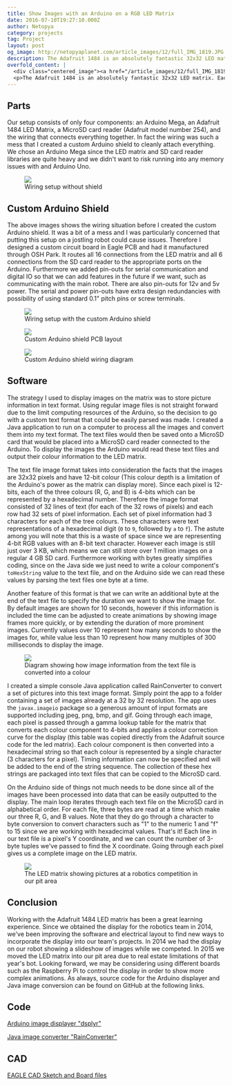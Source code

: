 ```yaml
---
title: Show Images with an Arduino on a RGB LED Matrix
date: 2016-07-10T19:27:10.000Z
author: Netopya
category: projects
tag: Project
layout: post
og_image: http://netopyaplanet.com/article_images/12/full_IMG_1819.JPG
description: The Adafruit 1484 is an absolutely fantastic 32x32 LED matrix. Each one of the 1024 LEDs is an individually controllable RGB LED that allow us to display beautiful pixel art. First Robotics Competition team number 296, The Northern Knights, obtained this display to spruce up our robots. As a mentor on this team, I worked with students in order to develop a system with an Arduino to read images off a MicroSD card and display them on the LED matrix. Join us to learn the system inside out.
overfold_content: |
  <div class="centered_image"><a href="/article_images/12/full_IMG_1819.jpg"><img src="/article_images/12/lrg_IMG_1819.jpg" class="img-thumbnail"/></a></div>
  <p>The Adafruit 1484 is an absolutely fantastic 32x32 LED matrix. Each one of the 1024 LEDs is an individually controllable RGB LED that allow us to display beautiful pixel art. First Robotics Competition team number 296, The Northern Knights, obtained this display to spruce up our robots. As a mentor on this team, I worked with students in order to develop a system with an Arduino to read images off a MicroSD card and display them on the LED matrix. Join us to learn the system inside out.</p>
---
```


## Parts

Our setup consists of only four components: an Arduino Mega, an Adafruit 1484 LED Matrix, a MicroSD card reader (Adafruit model number 254), and the wiring that connects everything together. In fact the wiring was such a mess that I created a custom Arduino shield to cleanly attach everything. We chose an Arduino Mega since the LED matrix and SD card reader libraries are quite heavy and we didn't want to risk running into any memory issues with and Arduino Uno.

<figure>
    <a href="/article_images/12/full_IMG_1909.jpg"><img src="/article_images/12/lrg_IMG_1909.jpg" class="img-thumbnail"/></a>
    <figcaption>Wiring setup without shield</figcaption>
</figure>

## Custom Arduino Shield

The above images shows the wiring situation before I created the custom Arduino shield. It was a bit of a mess and I was particularly concerned that putting this setup on a jostling robot could cause issues. Therefore I designed a custom circuit board in Eagle PCB and had it manufactured through OSH Park. It routes all 16 connections from the LED matrix and all 6 connections from the SD card reader to the appropriate ports on the Arduino. Furthermore we added pin-outs for serial communication and digital IO so that we can add features in the future if we want, such as communicating with the main robot. There are also pin-outs for 12v and 5v power. The serial and power pin-outs have extra design redundancies with possibility of using standard 0.1" pitch pins or screw terminals.

<figure>
    <a href="/article_images/12/full_IMG_1913.jpg"><img src="/article_images/12/lrg_IMG_1913.jpg" class="img-thumbnail"/></a>
    <figcaption>Wiring setup with the custom Arduino shield</figcaption>
</figure>

<div class="row">
    <div class="col-md-6">
        <figure>
            <a href="/article_images/12/diagram.svg"><img src="/article_images/12/diagram.svg" class="img-thumbnail"/></a>
            <figcaption>Custom Arduino shield PCB layout</figcaption>
        </figure>
    </div>
    <div class="col-md-6">
        <figure>
            <a href="/article_images/12/wiringdiagram.svg"><img src="/article_images/12/wiringdiagram.svg" class="img-thumbnail"/></a>
            <figcaption>Custom Arduino shield wiring diagram</figcaption>
        </figure>
    </div>
</div>

## Software

The strategy I used to display images on the matrix was to store picture information in text format. Using regular image files is not straight forward due to the limit computing resources of the Arduino, so the decision to go with a custom text format that could be easily parsed was made. I created a Java application to run on a computer to process all the images and convert them into my text format. The text files would then be saved onto a MicroSD card that would be placed into a MicroSD card reader connected to the Arduino. To display the images the Arduino would read these text files and output their colour information to the LED matrix.

The text file image format takes into consideration the facts that the images are 32x32 pixels and have 12-bit colour (This colour depth is a limitation of the Arduino's power as the matrix can display more). Since each pixel is 12-bits, each of the three colours (R, G, and B) is 4-bits which can be represented by a hexadecimal number. Therefore the image format consisted of 32 lines of text (for each of the 32 rows of pixels) and each row had 32 sets of pixel information. Each set of pixel information had 3 characters for each of the tree colours. These characters were text representations of a hexadecimal digit (`0` to `9`, followed by `a` to `f`). The astute among you will note that this is a waste of space since we are representing 4-bit RGB values with an 8-bit text character. However each image is still just over 3 KB, which means we can still store over 1 million images on a regular 4 GB SD card. Furthermore working with bytes greatly simplifies coding, since on the Java side we just need to write a colour component's `toHexString` value to the text file, and on the Arduino side we can read these values by parsing the text files one byte at a time.

Another feature of this format is that we can write an additional byte at the end of the text file to specify the duration we want to show the image for. By default images are shown for 10 seconds, however if this information is included the time can be adjusted to create animations by showing image frames more quickly, or by extending the duration of more prominent images. Currently values over 10 represent how many seconds to show the images for, while value less than 10 represent how many multiples of 300 milliseconds to display the image.

<figure>
    <a href="/article_images/12/full_Picture2.png"><img src="/article_images/12/lrg_Picture2_1.jpg" class="img-thumbnail"/></a>
    <figcaption>Diagram showing how image information from the text file is converted into a colour</figcaption>
</figure>

I created a simple console Java application called RainConverter to convert a set of pictures into this text image format. Simply point the app to a folder containing a set of images already at a 32 by 32 resolution. The app uses the `javax.imageio` package so a generous amount of input formats are supported including jpeg, png, bmp, and gif. Going through each image, each pixel is passed through a gamma lookup table for the matrix that converts each colour component to 4-bits and applies a colour correction curve for the display (this table was copied directly from the Adafruit source code for the led matrix). Each colour component is then converted into a hexadecimal string so that each colour is represented by a single character (3 characters for a pixel). Timing information can now be specified and will be added to the end of the string sequence. The collection of these hex strings are packaged into text files that can be copied to the MicroSD card.

On the Arduino side of things not much needs to be done since all of the images have been processed into data that can be easily outputted to the display. The main loop iterates through each text file on the MicroSD card in alphabetical order. For each file, three bytes are read at a time which make our three R, G, and B values. Note that they do go through a character to byte conversion to convert characters such as "1" to the numeric 1 and "f" to 15 since we are working with hexadecimal values. That's it! Each line in our text file is a pixel's Y coordinate, and we can count the number of 3-byte tuples we've passed to find the X coordinate. Going through each pixel gives us a complete image on the LED matrix.

<figure>
    <a href="/article_images/12/full_IMG_1922.jpg"><img src="/article_images/12/lrg_IMG_1922.jpg" class="img-thumbnail"/></a>
    <figcaption>The LED matrix showing pictures at a robotics competition in our pit area</figcaption>
</figure>

## Conclusion

Working with the Adafruit 1484 LED matrix has been a great learning experience. Since we obtained the display for the robotics team in 2014, we've been improving the software and electrical layout to find new ways to incorporate the display into our team's projects. In 2014 we had the display on our robot showing a slideshow of images while we competed. In 2015 we moved the LED matrix into our pit area due to real estate limitations of that year's bot. Looking forward, we may be considering using different boards such as the Raspberry Pi to control the display in order to show more complex animations. As always, source code for the Arduino displayer and Java image conversion can be found on GitHub at the following links.

## Code

[Arduino image displayer "dsplyr" <span class="glyphicon glyphicon-new-window" aria-hidden="true"></span>](https://github.com/Netopya/dsplyr)

[Java image converter "RainConverter" <span class="glyphicon glyphicon-new-window" aria-hidden="true"></span>](https://github.com/Netopya/RainConverter)

## CAD

[EAGLE CAD Sketch and Board files <span class="glyphicon glyphicon-download" aria-hidden="true"></span>](http://netopyaplanet.com/article_code/FRC296LEDmatrix2.zip)